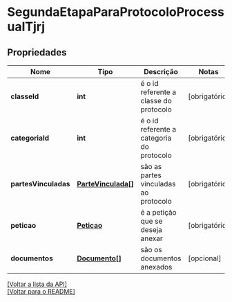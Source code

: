 # SegundaEtapaParaProtocoloProcessualTjrj

## Propriedades
Nome | Tipo | Descrição | Notas
------------ | ------------- | ------------- | -------------
**classeId** | **int** | é o id referente a classe do protocolo | [obrigatório] 
**categoriaId** | **int** | é o id referente a categoria do protocolo | [obrigatório] 
**partesVinculadas** | [**ParteVinculada[]**](./ParteVinculada.md) | são as partes vinculadas ao protocolo | [obrigatório] 
**peticao** | [**Peticao**](../protocol/Peticao.md) | é a petição que se deseja anexar | [obrigatório] 
**documentos** | [**Documento[]**](../Documento.md) | são os documentos anexados | [opcional]  

[[Voltar a lista da API]](../../../README.md#Documentação-para-os-Endpoints-da-API)    
[[Voltar para o README]](../../../README.md#Intima.ai---SDK-PHP)
